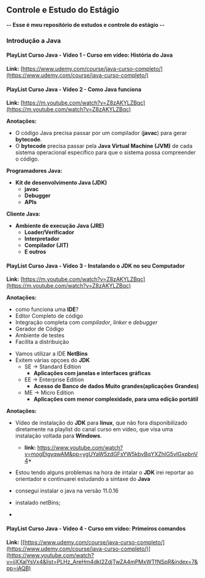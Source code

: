 ## Controle e Estudo do Estágio

**-- Esse é meu repositório de estudos e controle do estágio --**

### Introdução a Java

#### PlayList Curso Java - Vídeo 1 - Curso em vídeo: História do Java

**Link:** [https://www.udemy.com/course/java-curso-completo/](https://www.udemy.com/course/java-curso-completo/)

#### PlayList Curso Java - Vídeo 2 - Como Java funciona

**Link:** [https://m.youtube.com/watch?v=Z8zAKYLZBqc](https://m.youtube.com/watch?v=Z8zAKYLZBqc)

**Anotações:**

* O código Java precisa passar por um compilador (**javac**) para gerar **bytecode**.
* O **bytecode** precisa passar pela **Java Virtual Machine (JVM)** de cada sistema operacional específico para que o sistema possa compreender o código.

**Programadores Java:**

* **Kit de desenvolvimento Java (JDK)**
    * **javac**
    * **Debugger**
    * **APIs**

**Cliente Java:**

* **Ambiente de execução Java (JRE)**
    * **Loader/Verificador**
    * **Interpretador**
    * **Compilador (JIT)**
    * **E outros**
 
#### PlayList Curso Java - Vídeo 3 - Instalando o JDK no seu Computador

**Link:** [https://m.youtube.com/watch?v=Z8zAKYLZBqc](https://m.youtube.com/watch?v=Z8zAKYLZBqc)

**Anotações:**

- como funciona uma **IDE**?
- Editor Completo de código
- Integração completa com *compilador*, *linker* e *debugger*
- Gerador de Código
- Ambiente de testes
- Facilita a distribuição


* Vamos utilizar a IDE **NetBins**
* Exitem várias opçoes do **JDK**
  - SE -> Standard Edition
    * **Aplicações com janelas e interfaces gráficas**
  - EE -> Enterprise Edition
    * **Acesso de Banco de dados Muito grandes(aplicações Grandes)**
  - ME -> Micro Edition
    * **Aplicações com menor complexidade, para uma edição portátil**

**Anotações:**

- Vídeo de instalação do **JDK** para **linux**, que não fora disponibilizado diretamente na playlist do canal curso em vídeo, que visa uma instalação voltada para **Windows**.
     * **link:** https://www.youtube.com/watch?v=mogEtgyqwAM&pp=ygUYaW5zdGFsYW5kbyBqYXZhIG5vIGxpbnV4*
- Estou tendo alguns problemas na hora de intalar o **JDK** irei reportar ao orientador e continuarei estudando a sintaxe do **Java**

- consegui instalar o java na versão 11.0.16

- instalado netBins;
- 
#### PlayList Curso Java - Vídeo 4 - Curso em vídeo: Primeiros comandos

**Link:** [[https://www.udemy.com/course/java-curso-completo/](https://www.udemy.com/course/java-curso-completo/)](https://www.youtube.com/watch?v=ijXXaIYsVx4&list=PLHz_AreHm4dkI2ZdjTwZA4mPMxWTfNSpR&index=7&pp=iAQB)



